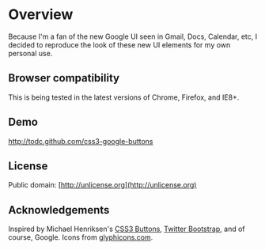 # Overview #

Because I'm a fan of the new Google UI seen in Gmail, Docs, Calendar, etc, I decided to reproduce
the look of these new UI elements for my own personal use.

## Browser compatibility ##

This is being tested in the latest versions of Chrome, Firefox, and IE8+.


## Demo ##

http://todc.github.com/css3-google-buttons


## License ##

Public domain: [http://unlicense.org](http://unlicense.org)


## Acknowledgements ##

Inspired by Michael Henriksen's 
[CSS3 Buttons](http://github.com/michenriksen/css3buttons),
[Twitter Bootstrap](http://twitter.github.com/bootstrap/), 
and of course, Google. Icons from [glyphicons.com](http://glyphicons.com/).